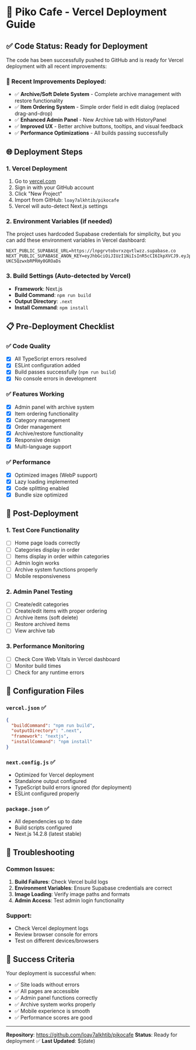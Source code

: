 # 🚀 Piko Cafe - Vercel Deployment Guide

## ✅ Code Status: Ready for Deployment

The code has been successfully pushed to GitHub and is ready for Vercel deployment with all recent improvements:

### 🔧 Recent Improvements Deployed:
- ✅ **Archive/Soft Delete System** - Complete archive management with restore functionality
- ✅ **Item Ordering System** - Simple order field in edit dialog (replaced drag-and-drop)
- ✅ **Enhanced Admin Panel** - New Archive tab with HistoryPanel
- ✅ **Improved UX** - Better archive buttons, tooltips, and visual feedback
- ✅ **Performance Optimizations** - All builds passing successfully

## 🌐 Deployment Steps

### 1. **Vercel Deployment**
1. Go to [vercel.com](https://vercel.com)
2. Sign in with your GitHub account
3. Click "New Project"
4. Import from GitHub: `loay7alkhtib/pikocafe`
5. Vercel will auto-detect Next.js settings

### 2. **Environment Variables** (if needed)
The project uses hardcoded Supabase credentials for simplicity, but you can add these environment variables in Vercel dashboard:

```
NEXT_PUBLIC_SUPABASE_URL=https://lnpgrvtobvrxzqvtlwzz.supabase.co
NEXT_PUBLIC_SUPABASE_ANON_KEY=eyJhbGciOiJIUzI1NiIsInR5cCI6IkpXVCJ9.eyJpc3MiOiJzdXBhYmFzZSIsInJlZiI6ImxucGdydnRvYnZyeHpxdnRsd3p6Iiwicm9sZSI6ImFub24iLCJpYXQiOjE3NTc3NTgwNjksImV4cCI6MjA3MzMzNDA2OX0.dm6JokEGPBFf4fXbg_V8Z-UKC5QzwxbRPRHy0GROaDs
```

### 3. **Build Settings** (Auto-detected by Vercel)
- **Framework**: Next.js
- **Build Command**: `npm run build`
- **Output Directory**: `.next`
- **Install Command**: `npm install`

## 📋 Pre-Deployment Checklist

### ✅ Code Quality
- [x] All TypeScript errors resolved
- [x] ESLint configuration added
- [x] Build passes successfully (`npm run build`)
- [x] No console errors in development

### ✅ Features Working
- [x] Admin panel with archive system
- [x] Item ordering functionality
- [x] Category management
- [x] Order management
- [x] Archive/restore functionality
- [x] Responsive design
- [x] Multi-language support

### ✅ Performance
- [x] Optimized images (WebP support)
- [x] Lazy loading implemented
- [x] Code splitting enabled
- [x] Bundle size optimized

## 🎯 Post-Deployment

### 1. **Test Core Functionality**
- [ ] Home page loads correctly
- [ ] Categories display in order
- [ ] Items display in order within categories
- [ ] Admin login works
- [ ] Archive system functions properly
- [ ] Mobile responsiveness

### 2. **Admin Panel Testing**
- [ ] Create/edit categories
- [ ] Create/edit items with proper ordering
- [ ] Archive items (soft delete)
- [ ] Restore archived items
- [ ] View archive tab

### 3. **Performance Monitoring**
- [ ] Check Core Web Vitals in Vercel dashboard
- [ ] Monitor build times
- [ ] Check for any runtime errors

## 🔧 Configuration Files

### `vercel.json` ✅
```json
{
  "buildCommand": "npm run build",
  "outputDirectory": ".next",
  "framework": "nextjs",
  "installCommand": "npm install"
}
```

### `next.config.js` ✅
- Optimized for Vercel deployment
- Standalone output configured
- TypeScript build errors ignored (for deployment)
- ESLint configured properly

### `package.json` ✅
- All dependencies up to date
- Build scripts configured
- Next.js 14.2.8 (latest stable)

## 🚨 Troubleshooting

### Common Issues:
1. **Build Failures**: Check Vercel build logs
2. **Environment Variables**: Ensure Supabase credentials are correct
3. **Image Loading**: Verify image paths and formats
4. **Admin Access**: Test admin login functionality

### Support:
- Check Vercel deployment logs
- Review browser console for errors
- Test on different devices/browsers

## 🎉 Success Criteria

Your deployment is successful when:
- ✅ Site loads without errors
- ✅ All pages are accessible
- ✅ Admin panel functions correctly
- ✅ Archive system works properly
- ✅ Mobile experience is smooth
- ✅ Performance scores are good

---

**Repository**: https://github.com/loay7alkhtib/pikocafe
**Status**: Ready for deployment ✅
**Last Updated**: $(date)
